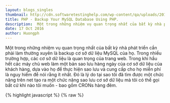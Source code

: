 ```yaml
---
layout: blogs_singles
thumbnail: http://cdn.softwaretestinghelp.com/wp-content/qa/uploads/2015/01/Test-oracle-db-backup.jpg
title: PHP - Backup Your MySQL Database Using PHP.
description:  Một trong những nhiệm vụ quan trọng nhất của bất kỳ nhà phát triển cần phải làm thường xuyên là backup cơ sở dữ liệu MySQL của họ. Trong nhiều trường hợp, các cơ sở dữ liệu là gì ổ đĩa nhất của trang web. Trong khi hầu hết các máy chủ web làm một bản sao lưu hàng ngày của cơ sở dữ liệu của khách hàng, dựa vào họ để thực hiện sao lưu và cung cấp cho họ miễn phí là nguy hiểm để nói rằng ít nhất. Đó là lý do tại sao tôi đã tạo ra một chức năng sao lưu cơ sở dữ liệu mà tôi có thể gọi bất cứ khi nào tôi muốn - bao gồm CRONs hàng đêm.
date: 17 Oct 2016
author: Huongph
---
```


Một trong những nhiệm vụ quan trọng nhất của bất kỳ nhà phát triển cần phải làm thường xuyên là backup cơ sở dữ liệu MySQL của họ. Trong nhiều trường hợp, các cơ sở dữ liệu là quan trọng của trang web. Trong khi hầu hết các máy chủ web làm một bản sao lưu hàng ngày của cơ sở dữ liệu của khách hàng, dựa vào họ để thực hiện sao lưu và cung cấp cho họ miễn phí là nguy hiểm để nói rằng ít nhất. Đó là lý do tại sao tôi đã tìm được một chức năng trên net tạo ra một chức năng sao lưu cơ sở dữ liệu mà tôi có thể gọi bất cứ khi nào tôi muốn - bao gồm CRONs hàng đêm.

{% highlight javascript %}
{% raw %}
<?php
	backup_tables('localhost','username','password','blog');

/* backup the db OR just a table */
function backup_tables($host,$user,$pass,$name,$tables = '*')
{
	
	$link = mysql_connect($host,$user,$pass);
	mysql_select_db($name,$link);
	
	//get all of the tables
	if($tables == '*')
	{
		$tables = array();
		$result = mysql_query('SHOW TABLES');
		while($row = mysql_fetch_row($result))
		{
			$tables[] = $row[0];
		}
	}
	else
	{
		$tables = is_array($tables) ? $tables : explode(',',$tables);
	}
	
	//cycle through
	foreach($tables as $table)
	{
		$result = mysql_query('SELECT * FROM '.$table);
		$num_fields = mysql_num_fields($result);
		
		$return.= 'DROP TABLE '.$table.';';
		$row2 = mysql_fetch_row(mysql_query('SHOW CREATE TABLE '.$table));
		$return.= "\n\n".$row2[1].";\n\n";
		
		for ($i = 0; $i < $num_fields; $i++) 
		{
			while($row = mysql_fetch_row($result))
			{
				$return.= 'INSERT INTO '.$table.' VALUES(';
				for($j=0; $j < $num_fields; $j++) 
				{
					$row[$j] = addslashes($row[$j]);
					$row[$j] = ereg_replace("\n","\\n",$row[$j]);
					if (isset($row[$j])) { $return.= '"'.$row[$j].'"' ; } else { $return.= '""'; }
					if ($j < ($num_fields-1)) { $return.= ','; }
				}
				$return.= ");\n";
			}
		}
		$return.="\n\n\n";
	}
	
	//save file
	$handle = fopen('db-backup-'.time().'-'.(md5(implode(',',$tables))).'.sql','w+');
	fwrite($handle,$return);
	fclose($handle);
}
?>

